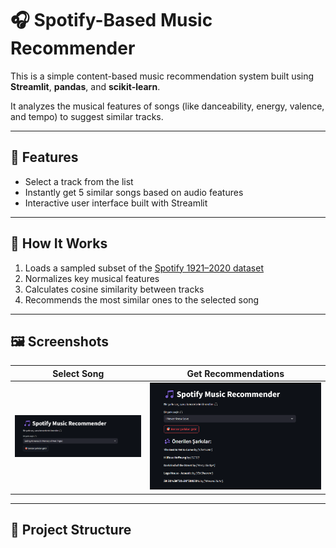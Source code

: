 # 🎧 Spotify-Based Music Recommender

This is a simple content-based music recommendation system built using **Streamlit**, **pandas**, and **scikit-learn**.

It analyzes the musical features of songs (like danceability, energy, valence, and tempo) to suggest similar tracks.

---

## 🚀 Features

- Select a track from the list
- Instantly get 5 similar songs based on audio features
- Interactive user interface built with Streamlit

---

## 🧠 How It Works

1. Loads a sampled subset of the [Spotify 1921–2020 dataset](https://www.kaggle.com/datasets/yamaerenay/spotify-dataset-19212020-600k-tracks)
2. Normalizes key musical features
3. Calculates cosine similarity between tracks
4. Recommends the most similar ones to the selected song

---

## 🖼️ Screenshots

| Select Song | Get Recommendations |
|-------------|---------------------|
| ![song selection](song_selection_screen.png) | ![recommendations](music_recommendation_screen.png) |

---

## 📁 Project Structure

